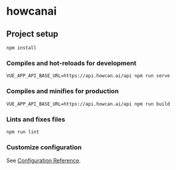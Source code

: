 # howcanai

## Project setup
```
npm install
```

### Compiles and hot-reloads for development
```
VUE_APP_API_BASE_URL=https://api.howcan.ai/api npm run serve
```

### Compiles and minifies for production
```
VUE_APP_API_BASE_URL=https://api.howcan.ai/api npm run build
```

### Lints and fixes files
```
npm run lint
```

### Customize configuration
See [Configuration Reference](https://cli.vuejs.org/config/).
